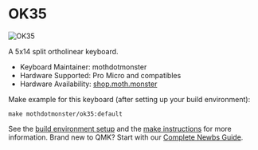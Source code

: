 # OK35

![OK35](https://i.redd.it/o9gc51mxlol81.jpg)

A 5x14 split ortholinear keyboard.

* Keyboard Maintainer: mothdotmonster
* Hardware Supported: Pro Micro and compatibles
* Hardware Availability: [shop.moth.monster](https://shop.moth.monster/product/ok35)

Make example for this keyboard (after setting up your build environment):

    make mothdotmonster/ok35:default

See the [build environment setup](https://docs.qmk.fm/#/getting_started_build_tools) and the [make instructions](https://docs.qmk.fm/#/getting_started_make_guide) for more information. Brand new to QMK? Start with our [Complete Newbs Guide](https://docs.qmk.fm/#/newbs).
